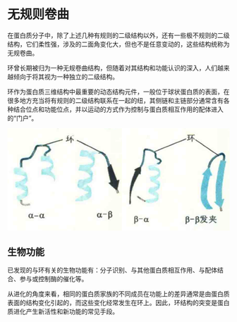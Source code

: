 # 无规则卷曲

在蛋白质分子中，除了上述几种有规则的二级结构以外，还有一些极不规则的二级结构，它们柔性强，涉及的二面角变化大，但也不是任意变动的，这些结构统称为无规卷曲。

环曾长期被归为一种无规卷曲结构，但随着对其结构和功能认识的深入，人们越来越倾向于将其视为一种独立的二级结构。

环作为蛋白质三维结构中最重要的动态结构元件，一般位于球状蛋白质的表面，在很多地方充当将有规则的二级结构联系在一起的纽，其侧链和主链部分通常含有各种结合位点和功能位点，并以运动的方式作为控制与蛋白质相互作用的配体进入的“门户”。

![](5.1.png)

## 生物功能

已发现的与环有关的生物功能有：分子识别、与其他蛋白质相互作用、与配体结合、参与或控制酶的催化等。

从进化的角度来看，相同的蛋白质家族的不同成员在功能上的差异通常是由蛋白质表面的结构变化引起的，而这些变化经常发生在环上。因此，环结构的突变是蛋白质进化产生新活性和新功能的常见手段。